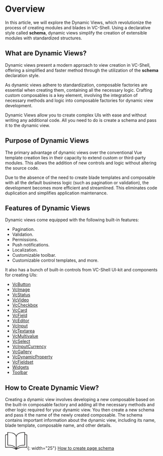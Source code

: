# Overview

In this article, we will explore the Dynamic Views, which revolutionize the process of creating modules and blades in VC-Shell. Using a declarative style called **schema**, dynamic views simplify the creation of extensible modules with standardized structures.

## What are Dynamic Views?

Dynamic views present a modern approach to view creation in VC-Shell, offering a simplified and faster method through the utilization of the **schema** declaration style.

As dynamic views adhere to standardization, composable factories are essential when creating them, containing all the necessary logic. Crafting custom composables is a key element, involving the integration of necessary methods and logic into composable factories for dynamic view development.

Dynamic Views allow you to create complex UIs with ease and without writing any additional code. All you need to do is create a schema and pass it to the dynamic view.

## Purpose of Dynamic Views

The primary advantage of dynamic views over the conventional Vue template creation lies in their capacity to extend custom or third-party modules. This allows the addition of new controls and logic without altering the source code.

Due to the absence of the need to create blade templates and composable with all the default business logic (such as pagination or validation), the development becomes more efficient and streamlined. This eliminates code duplication and simplifies application maintenance.

## Features of Dynamic Views

Dynamic views come equipped with the following built-in features:

* Pagination.
* Validation.
* Permissions.
* Push notifications.
* Localization.
* Customizable toolbar.
* Customizable control templates, and more.

It also has a bunch of built-in controls from VC-Shell UI-kit and components for creating UIs:

- [VcButton](../controls/VcButton.md)
- [VcImage](../controls/VcImage.md)
- [VcStatus](../controls/VcStatus.md)
- [VcVideo](../controls/VcVideo.md)
- [VcCheckbox](../controls/VcCheckbox.md)
- [VcCard](../controls/VcCard.md)
- [VcField](../controls/VcField.md)
- [VcEditor](../controls/VcEditor.md)
- [VcInput](../controls/VcInput.md)
- [VcTextarea](../controls/VcTextarea.md)
- [VcMultivalue](../controls/VcMultivalue.md)
- [VcSelect](../controls/VcSelect.md)
- [VcInputCurrency](../controls/VcInputCurrency.md)
- [VcGallery](../controls/VcGallery.md)
- [VcDynamicProperty](../controls/VcDynamicProperty.md)
- [VcFieldset](../controls/VcFieldset.md)
- [Widgets](../controls/Widgets.md)
- [Toolbar](../controls/Toolbar.md)

## How to Create Dynamic View?

Creating a dynamic view involves developing a new composable based on the built-in composable factory and adding all the necessary methods and other logic required for your dynamic view. You then create a new schema and pass it the name of the newly created composable. The schema contains important information about the dynamic view, including its name, blade template, composable name, and other details.

![Readmore](../../../media/readmore.png){: width="25"} [How to create page schema](Creating-Page-Schema.md)
